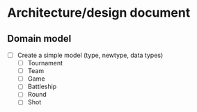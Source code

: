 # Architecture/design document

## Domain model
- [ ] Create a simple model (type, newtype, data types)
  - [ ] Tournament
  - [ ] Team
  - [ ] Game
  - [ ] Battleship
  - [ ] Round
  - [ ] Shot
